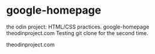 google-homepage
===============

the odin project: HTML/CSS practices.
google-homepage theodinproject.com
Testing git clone for the second time.
<link href="http://www.theodinproject.com/web-development-101/html-css?ref=lnav">theodinproject.com</link>
